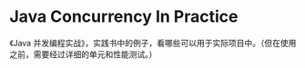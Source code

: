 Java Concurrency In Practice
============================

《Java 并发编程实战》，实践书中的例子，看哪些可以用于实际项目中。（但在使用之前，需要经过详细的单元和性能测试。）
